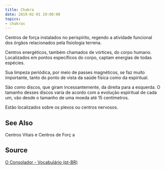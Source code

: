 ```yaml
---
title: Chakra
date: 2019-02-01 19:00:00
topics:
- chakras
---
```


Centros de força instalados no perispírito, regendo a atividade funcional dos
órgãos relacionados pela fisiologia terrena. 

Centros energéticos, também chamados de vórtices, do corpo humano.  Localizados
em pontos específicos do corpo, captam energias de todas espécies.

Sua limpeza periódica, por meio de passes magnéticos, se faz muito importante,
tanto do ponto de vista da saúde física como da espiritual.

São como discos, que giram incessantemente, da direita para a esquerda. O
tamanho desses discos varia de acordo com a evolução espiritual de cada um, vão
desde o tamanho de uma moeda até 15 centímetros.

Estão localizados sobre os plexos ou centros nervosos. 

## See Also
Centros Vitais e Centros de Forç
a

## Source
[O Consolador - Vocabulário (pt-BR)](http://www.oconsolador.com.br/linkfixo/vocabulario/principal.html)



